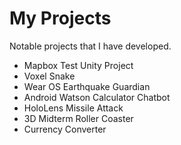 # My Projects
Notable projects that I have developed.

* Mapbox Test Unity Project
* Voxel Snake
* Wear OS Earthquake Guardian
* Android Watson Calculator Chatbot  
* HoloLens Missile Attack
* 3D Midterm Roller Coaster
* Currency Converter